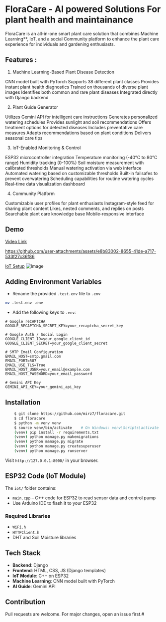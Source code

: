 # FloraCare - AI powered Solutions For plant health and maintainance

FloraCare is an all-in-one smart plant care solution that combines Machine Learning**, IoT, and a social Community platform to enhance the plant care experience for individuals and gardening enthusiasts.


## Features :

1. Machine Learning-Based Plant Disease Detection

CNN model built with PyTorch
Supports 38 different plant classes
Provides instant plant health diagnostics
Trained on thousands of diverse plant images
Identifies both common and rare plant diseases
Integrated directly with Django backend

2. Plant Guide Generator

Utilizes Gemini API for intelligent care instructions
Generates personalized watering schedules
Provides sunlight and soil recommendations
Offers treatment options for detected diseases
Includes preventative care measures
Adapts recommendations based on plant conditions
Delivers seasonal care tips

3. IoT-Enabled Monitoring & Control

ESP32 microcontroller integration
Temperature monitoring (-40°C to 80°C range)
Humidity tracking (0-100%)
Soil moisture measurement with calibrated thresholds
Manual watering activation via web interface
Automated watering based on customizable thresholds
Built-in failsafes to prevent overwatering
Scheduling capabilities for routine watering cycles
Real-time data visualization dashboard

4. Community Platform

Customizable user profiles for plant enthusiasts
Instagram-style feed for sharing plant content
Likes, nested comments, and replies on posts
Searchable plant care knowledge base
Mobile-responsive interface

## Demo

<a href="./demo/Flora_care.mp4">Video Link</a>


https://github.com/user-attachments/assets/e8b83002-8655-41de-a717-533f27c36f86

<a href="./demo/iot.jpg">IoT Setup</a>
![Image](https://github.com/user-attachments/assets/4a1dc380-641d-421c-a34b-b54135ff8016)
## Adding Environment Variables

- Rename the provided `.test.env` file to `.env`

```bash
mv .test.env .env
```

- Add the following keys to `.env`:

```env
# Google reCAPTCHA
GOOGLE_RECAPTCHA_SECRET_KEY=your_recaptcha_secret_key

# Google Auth / Social Login
GOOGLE_CLIENT_ID=your_google_client_id
GOOGLE_CLIENT_SECRET=your_google_client_secret

# SMTP Email Configuration
EMAIL_HOST=smtp.gmail.com
EMAIL_PORT=587
EMAIL_USE_TLS=True
EMAIL_HOST_USER=your_email@example.com
EMAIL_HOST_PASSWORD=your_email_password

# Gemini API Key
GEMINI_API_KEY=your_gemini_api_key
```

## Installation

```bash
    $ git clone https://github.com/mirz7/floracare.git
    $ cd floracare
    $ python -m venv venv
    $ source venv/bin/activate    # On Windows: venv\Scripts\activate
    (venv) pip install -r requirements.txt
    (venv) python manage.py makemigrations
    (venv) python manage.py migrate
    (venv) python manage.py createsuperuser
    (venv) python manage.py runserver
```

Visit `http://127.0.0.1:8000/` in your browser.

## ESP32 Code (IoT Module)

The `iot/` folder contains:
- `main.cpp` – C++ code for ESP32 to read sensor data and control pump
- Use Arduino IDE to flash it to your ESP32

### Required Libraries
- `WiFi.h`
- `HTTPClient.h`
- DHT and Soil Moisture libraries

## Tech Stack
- **Backend**: Django
- **Frontend**: HTML, CSS, JS (Django templates)
- **IoT Module**: C++ on ESP32
- **Machine Learning**: CNN model built with PyTorch
- **AI Guide**: Gemini API

## Contribution
Pull requests are welcome. For major changes, open an issue first.#
